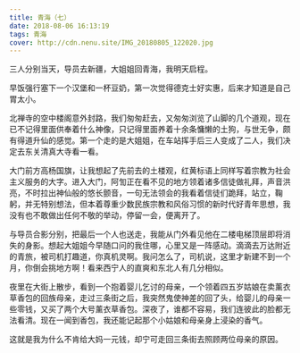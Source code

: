 ```yaml
---
title: 青海（七）
date: 2018-08-06 16:13:19
tags: 青海
cover: http://cdn.nenu.site/IMG_20180805_122020.jpg
---
```


三人分别当天，导员去新疆，大姐姐回青海，我明天启程。

早饭强行塞下一个汉堡和一杯豆奶，第一次觉得德克士好实惠，后来才知道是自己胃太小。

北禅寺的空中楼阁意外封路，我们匆匆赶去，又匆匆浏览了山脚的几个道观，现在已不记得里面供奉着什么神像，只记得里面养着十余条慵懒的土狗，与世无争，颇有得道升仙的感觉。第一个走的是大姐姐，在车站挥手后三人变成了二人，我们决定去东关清真大寺看一看。

大门前方高杨国旗，让我想起了先前去的土楼观，红黄标语上同样写着宗教为社会主义服务的大字。进入大门，阿訇正在看不见的地方领着诸多信徒做礼拜，声音洪亮，不时拉出神仙般的悠长颤音，一句无法领会的我看着信徒们跪拜，站立，鞠躬，并无特别想法，但本着尊重少数民族宗教和风俗习惯的新时代好青年思想，我没有也不敢做出任何不敬的举动，停留一会，便离开了。

与导员合影分别，把最后一个人也送走，我能从门外看见他在二楼电梯顶层即将消失的身影。想起大姐姐今早随口问的我住哪，心里又是一阵感动。滴滴去万达附近的青旅，被司机打趣道，你真机灵啊。我问怎么了，司机说，这里才新建不到一个月，你倒会挑地方啊！看来西宁人的直爽和东北人有几分相似。

夜里在大街上散步，看到一个抱着婴儿乞讨的母亲，一个领着四五岁姑娘在卖薰衣草香包的回族母亲，走过三条街之后，我突然鬼使神差的回了头，给婴儿的母亲一些零钱，又买了两个大号薰衣草香包。深夜了，谁都不容易，我们连彼此的脸都无法看清。现在一闻到香包，我还能记起那个小姑娘和母亲身上浸染的香气。

这就是我为什么不肯给大妈一元钱，却宁可走回三条街去照顾两位母亲的原因。

